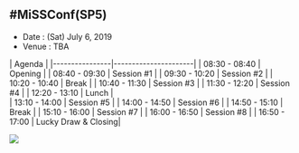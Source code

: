 ## #MiSSConf(SP5)

+ Date : (Sat) July 6, 2019
+ Venue : TBA

|      Agenda       					|
|----------------|----------------------|
| 08:30 - 08:40  |  Opening     		|
| 08:40 - 09:30  |  Session #1  		|
| 09:30 - 10:20  |  Session #2  		|
| 10:20 - 10:40  |  Break       		|
| 10:40 - 11:30  |  Session #3  		|
| 11:30 - 12:20  |  Session #4  		|
| 12:20 - 13:10  |  Lunch       		|	
| 13:10 - 14:00  |  Session #5  		|
| 14:00 - 14:50  |  Session #6  		|
| 14:50 - 15:10  |  Break       		|
| 15:10 - 16:00  |  Session #7  		|
| 16:00 - 16:50  |  Session #8  		|
| 16:50 - 17:00  |  Lucky Draw & Closing|

![](https://i2.wp.com/www.techtalkthai.com/wp-content/uploads/2017/03/lineatmissconf.png)
